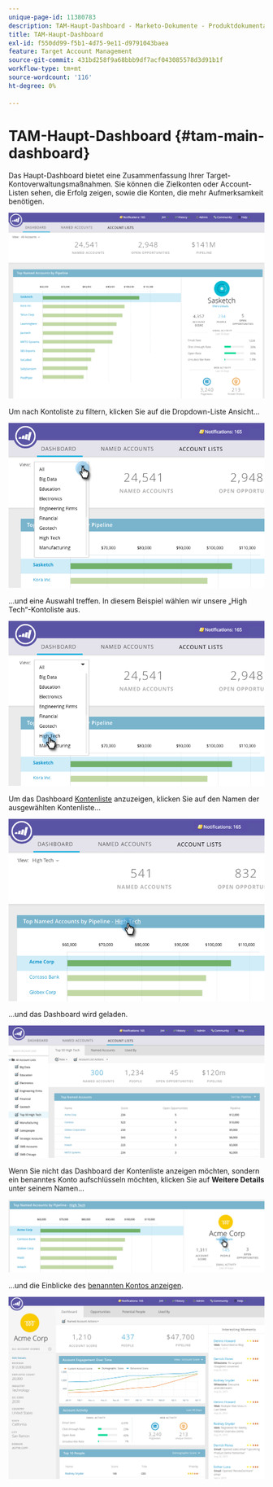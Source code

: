 ```yaml
---
unique-page-id: 11380783
description: TAM-Haupt-Dashboard - Marketo-Dokumente - Produktdokumentation
title: TAM-Haupt-Dashboard
exl-id: f550dd99-f5b1-4d75-9e11-d9791043baea
feature: Target Account Management
source-git-commit: 431bd258f9a68bbb9df7acf043085578d3d91b1f
workflow-type: tm+mt
source-wordcount: '116'
ht-degree: 0%

---
```


# TAM-Haupt-Dashboard {#tam-main-dashboard}

Das Haupt-Dashboard bietet eine Zusammenfassung Ihrer Target-Kontoverwaltungsmaßnahmen. Sie können die Zielkonten oder Account-Listen sehen, die Erfolg zeigen, sowie die Konten, die mehr Aufmerksamkeit benötigen.

![](assets/one.png)

Um nach Kontoliste zu filtern, klicken Sie auf die Dropdown-Liste Ansicht…

![](assets/two.png)

…und eine Auswahl treffen. In diesem Beispiel wählen wir unsere „High Tech“-Kontoliste aus.

![](assets/three.png)

Um das Dashboard [Kontenliste](/help/marketo/product-docs/target-account-management/measure/account-list-insights.md#account-list-dashboard) anzuzeigen, klicken Sie auf den Namen der ausgewählten Kontenliste…

![](assets/four.png)

…und das Dashboard wird geladen.

![](assets/five.png)

Wenn Sie nicht das Dashboard der Kontenliste anzeigen möchten, sondern ein benanntes Konto aufschlüsseln möchten, klicken Sie auf **Weitere Details** unter seinem Namen…

![](assets/six.png)

…und die Einblicke des [benannten Kontos anzeigen](/help/marketo/product-docs/target-account-management/measure/named-account-insights.md).

![](assets/seven.png)
